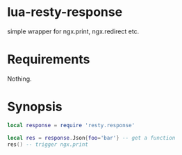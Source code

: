 # lua-resty-response
simple wrapper for ngx.print, ngx.redirect etc.

# Requirements
Nothing.

# Synopsis

```lua
local response = require 'resty.response'

local res = response.Json{foo='bar'} -- get a function
res() -- trigger ngx.print
```
